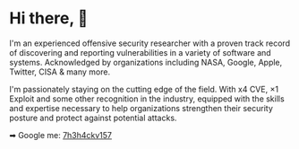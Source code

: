 # Hi there, 👋  

I'm an experienced offensive security researcher with a proven track record of discovering and reporting vulnerabilities in a variety of software and systems. Acknowledged by organizations including NASA, Google, Apple, Twitter, CISA & many more.

I'm passionately staying on the cutting edge of the field. With x4 CVE, ×1 Exploit and some other recognition in the industry, equipped with the skills and expertise necessary to help organizations strengthen their security posture and protect against potential attacks. 
 

➡  Google me: <a href="https://google.com/search?q=7h3h4ckv157">7h3h4ckv157</a>
